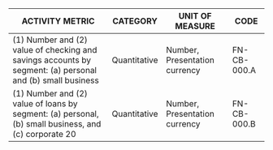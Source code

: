 | ACTIVITY METRIC | CATEGORY | UNIT OF MEASURE | CODE |
|-----------------|----------|-----------------|------|
| (1) Number and (2) value of checking and savings accounts by segment: (a) personal and (b) small business | Quantitative | Number, Presentation currency | FN-CB-000.A |
| (1) Number and (2) value of loans by segment: (a) personal, (b) small business, and (c) corporate 20 | Quantitative | Number, Presentation currency | FN-CB-000.B |